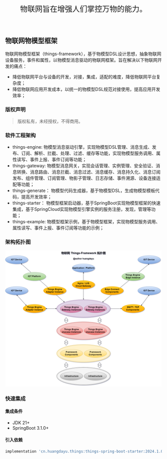 <br>
<p style="font-size: 24px;text-align: center;">物联网旨在增强人们掌控万物的能力。</p>
<br>

## 物联网物模型框架

物联网物模型框架（things-framework），基于物模型DSL设计思想，抽象物联网设备服务，事件和属性，以物模型消息驱动的物联网框架。旨在解决以下物联网开发的痛点：

- 降低物联网平台与设备的开发，对接，集成，适配的难度，降低物联网平台复杂度；
- 降低物联网应用开发成本，以统一的物模型DSL规范对接使用，提高应用开发效率；

### 版权声明

> 版权私有，未经授权，不得商用。


### 软件工程架构

- things-engine: 物模型消息驱动引擎，实现物模型DSL管理、消息生成、发布、订阅、解析、拦截、处理、过滤、缓存等功能，实现物模型服务调用、属性读写、事件上报、事件订阅等功能；
- things-gateway: 物模型消息网关，实现会话管理、实例管理、安全验证、消息转换、消息路由、消息拦截、消息过滤、消息缓存、消息持久化、消息订阅发布、组件管理、订阅管理、物影子管理、日志存储、事件溯源、设备连接适配等功能；
- things-generate： 物模型代码生成器，基于物模型DSL，生成物模型模板代码，提高开发效率；
- things-starter： 物模型框架启动器，基于SpringBoot实现物模型框架的快速集成，基于SpringCloud实现物模型引擎实例的服务注册，发现，管理等功能；
- things-example: 物模型框架示例，基于物模型框架，实现物模型服务调用、属性读写、事件上报、事件订阅等功能的示例；

### 架构拓扑图

![](document/images/things-framework.png)

### 快速集成

#### 集成条件

- JDK 21+
- SpringBoot 3.1.0+

#### 引入依赖

```groovy
implementation 'cn.huangdayu.things:things-spring-boot-starter:2024.1.0'
```
